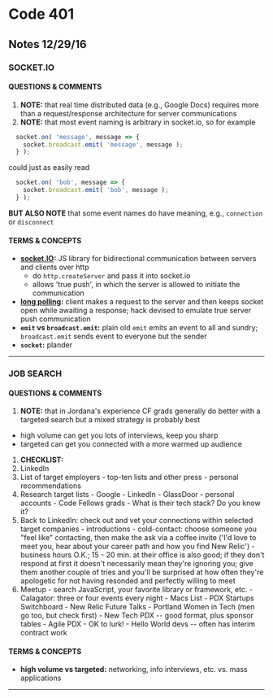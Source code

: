 # Code 401 
## Notes 12/29/16

### SOCKET.IO

#### QUESTIONS & COMMENTS
1. **NOTE:** that real time distributed data (e.g., Google Docs) requires more than a request/response architecture for server communications
1. **NOTE:** that most event naming is arbitrary in socket.io, so for example 

  ```javascript
    socket.on( 'message', message => {
      socket.broadcast.emit( 'message', message );
    } );
  ```
  could just as easily read 

  ```javascript
    socket.on( 'bob', message => {
      socket.broadcast.emit( 'bob', message );
    } );
  ```
  **BUT ALSO NOTE** that some event names do have meaning, e.g., `connection` or `disconnect`


#### TERMS & CONCEPTS
  * **[socket.IO](https://en.wikipedia.org/wiki/Socket.IO):**  JS library for bidirectional communication between servers and clients over http
    - do `http.createServer` and pass it into socket.io
    - allows 'true push', in which the server is allowed to initiate the communication
  * **[long polling](https://en.wikipedia.org/wiki/Push_technology#Long_polling):**  client makes a request to the server and then keeps socket open while awaiting a response; hack devised to emulate true server push communication
  * **`emit` vs `broadcast.emit`:**  plain old `emit` emits an event to all and sundry; `broadcast.emit` sends event to everyone but the sender
  * **`socket`:**  plander
  
---
### JOB SEARCH

#### QUESTIONS & COMMENTS
1. **NOTE:** that in Jordana's experience CF grads generally do better with a targeted search but a mixed strategy is probably best
  - high volume can get you lots of interviews, keep you sharp
  - targeted can get you connected with a more warmed up audience
1. **CHECKLIST:** 
  1. LinkedIn
  1. List of target employers
    - top-ten lists and other press
    - personal recommendations
  1. Research target lists
    - Google
    - LinkedIn 
    - GlassDoor 
    - personal accounts 
    - Code Fellows grads
    - What is their tech stack?  Do you know it?
  1. Back to LinkedIn: check out and vet your connections within selected target companies
    - introductions
    - cold-contact:  choose someone you "feel like" contacting, then make the ask via a coffee invite ('I'd love to meet you, hear about your career path and how you find New Relic')
    - business hours O.K.; 15 - 20 min. at their office is also good; if they don't respond at first it doesn't necessarily mean they're ignoring you; give them another couple of tries and you'll be surprised at how often they're apologetic for not having resonded and perfectly willing to meet 
  1. Meetup 
    - search JavaScript, your favorite library or framework, etc.
    - Calagator: three or four events every night 
    - Macs List 
    - PDX Startups Switchboard
    - New Relic Future Talks
    - Portland Women in Tech (men go too, but check first) 
    - New Tech PDX -- good format, plus sponsor tables
    - Agile PDX 
    - OK to lurk!
    - Hello World devs -- often has interim contract work 


#### TERMS & CONCEPTS
  * **high volume vs targeted:**  networking, info interviews, etc. vs. mass applications
  
---
<!--### ANICES

#### QUESTIONS & COMMENTS
1. **NOTE:** thatable


#### TERMS & CONCEPTS
  * **Pocts:**  Verent
  
---
### ANICES

#### QUESTIONS & COMMENTS
1. **NOTE:** thatable


#### TERMS & CONCEPTS
  * **Pocts:**  Verent
  
----->
